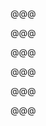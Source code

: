 <!-- .slide: data-background="images/ukraine/B294761-R1-01-2.jpg" -->

@@@

<!-- .slide: data-background="images/ukraine/B294761-R2-04-5.jpg" -->

@@@

<!-- .slide: data-background="images/ukraine/C44552A2-1D65-4EE7-834F-4419B43A7AFA.jpg" -->

@@@

<!-- .slide: data-background="images/uk/CNV00031.jpg" -->

@@@

<!-- .slide: data-background="images/uk/CNV00036.jpg" -->

@@@

<!-- .slide: data-background="images/uk/DSC_6762.jpg" -->

@@@

<!-- .slide: data-background="images/uk/DSC_8901.jpg" -->
